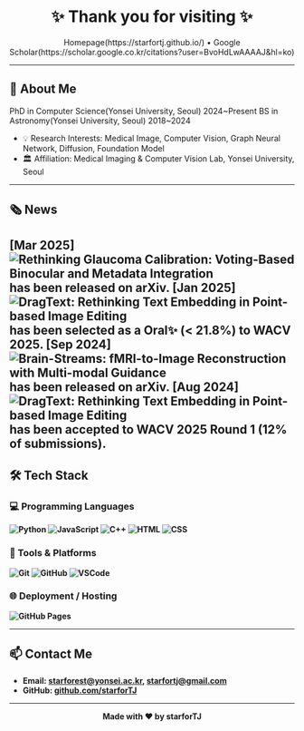 <h1 align="center">✨ Thank you for visiting ✨</h1>

<p align="center">
  Homepage(https://starfortj.github.io/) • Google Scholar(https://scholar.google.co.kr/citations?user=BvoHdLwAAAAJ&hl=ko)
</p>

---

## 👋 About Me
PhD in Computer Science(Yonsei University, Seoul) 2024~Present
BS in Astronomy(Yonsei University, Seoul) 2018~2024

- 💡 Research Interests: Medical Image, Computer Vision, Graph Neural Network, Diffusion, Foundation Model
- 🏛️ Affiliation: Medical Imaging & Computer Vision Lab, Yonsei University, Seoul

---

## 🗞️ News

[Mar 2025] ![Rethinking Glaucoma Calibration: Voting-Based Binocular and Metadata Integration](https://arxiv.org/abs/2503.18642) has been released on arXiv.
[Jan 2025] ![DragText: Rethinking Text Embedding in Point-based Image Editing](https://arxiv.org/abs/2407.17843) has been selected as a <b>Oral<b>&#10024; (< 21.8%) to WACV 2025.
[Sep 2024] ![Brain-Streams: fMRI-to-Image Reconstruction with Multi-modal Guidance](https://arxiv.org/abs/2409.12099) has been released on arXiv.
[Aug 2024] ![DragText: Rethinking Text Embedding in Point-based Image Editing](https://arxiv.org/abs/2407.17843) has been accepted to WACV 2025 Round 1 (12% of submissions).
---

## 🛠 Tech Stack

### 💻 Programming Languages
![Python](https://img.shields.io/badge/-Python-3776AB?style=flat&logo=python)
![JavaScript](https://img.shields.io/badge/-JavaScript-F7DF1E?style=flat&logo=javascript&logoColor=black)
![C++](https://img.shields.io/badge/-C++-00599C?style=flat&logo=c%2b%2b&logoColor=white)
![HTML](https://img.shields.io/badge/-HTML5-E34F26?style=flat&logo=html5&logoColor=white)
![CSS](https://img.shields.io/badge/-CSS3-1572B6?style=flat&logo=css3)

### 🧰 Tools & Platforms
![Git](https://img.shields.io/badge/-Git-F05032?style=flat&logo=git)
![GitHub](https://img.shields.io/badge/-GitHub-181717?style=flat&logo=github)
![VSCode](https://img.shields.io/badge/-VSCode-007ACC?style=flat&logo=visual-studio-code)

### 🌐 Deployment / Hosting
![GitHub Pages](https://img.shields.io/badge/-GitHub%20Pages-222222?style=flat&logo=githubpages&logoColor=white)

<!-- --- -->

<!-- ## 📈 GitHub Stats

<p align="center">
  <img src="https://github-readme-stats.vercel.app/api?username=starforTJ&show_icons=true&theme=tokyonight" width="48%" />
  <img src="https://github-readme-streak-stats.herokuapp.com/?user=starforTJ&theme=tokyonight" width="48%" />
</p> -->

---

## 📫 Contact Me

- Email: **starforest@yonsei.ac.kr**, **starfortj@gmail.com**
- GitHub: [github.com/starforTJ](https://github.com/starforTJ)

---

<p align="center">
  Made with ❤️ by starforTJ
</p>

